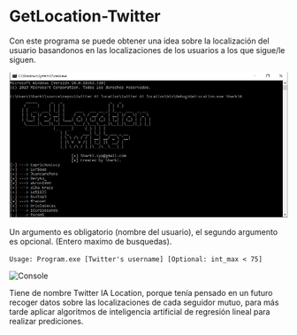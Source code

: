 # GetLocation-Twitter

Con este programa se puede obtener una idea sobre la localización del usuario basandonos en las localizaciones de los usuarios a los que sigue/le siguen.

![Console ](https://github.com/SharkiCS/GetLocation-Twitter/blob/master/getlocation1.JPG)

Un argumento es obligatorio (nombre del usuario), el segundo argumento es opcional. (Entero maximo de busquedas).

```Usage: Program.exe [Twitter's username] [Optional: int_max < 75]```

![Console ](https://github.com/SharkiCS/GetLocation-Twitter/blob/master/location2.JPG)


Tiene de nombre Twitter IA Location, porque tenía pensado en un futuro recoger datos sobre las localizaciones de cada seguidor mutuo, para más tarde aplicar algoritmos de inteligencia artificial de regresión lineal para realizar prediciones. 
